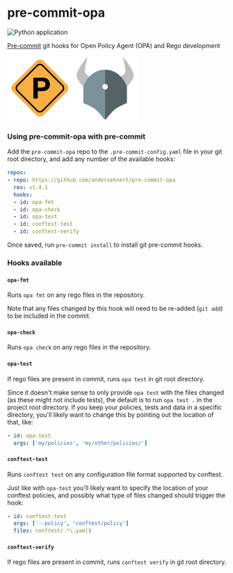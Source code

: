 # pre-commit-opa

![Python application](https://github.com/anderseknert/pre-commit-opa/workflows/build/badge.svg)

[Pre-commit](https://pre-commit.com/) git hooks for Open Policy Agent (OPA) and Rego development

<img src="assets/pre-commit.svg" width=150><img src="assets/opa.png" width=150>

### Using pre-commit-opa with pre-commit

Add the `pre-commit-opa` repo to the `.pre-commit-config.yaml` file in your git root directory, and add any number of the available hooks:

```yaml
repos:
- repo: https://github.com/anderseknert/pre-commit-opa
  rev: v1.4.1
  hooks:
  - id: opa-fmt
  - id: opa-check
  - id: opa-test
  - id: conftest-test
  - id: conftest-verify
```

Once saved, run `pre-commit install` to install git pre-commit hooks.

### Hooks available

#### `opa-fmt`
Runs `opa fmt` on any rego files in the repository.

Note that any files changed by this hook will need to be re-added (`git add`) to be included in the commit.

#### `opa-check`
Runs `opa check` on any rego files in the repository.

#### `opa-test`
If rego files are present in commit, runs `opa test` in git root directory.

Since it doesn't make sense to only provide `opa test` with the files changed (as these might not include tests), the default is to run `opa test .` in the project root directory. If you keep your policies, tests and data in a specific directory, you'll likely want to change this by pointing out the location of that, like:

```yaml
- id: opa-test
  args: ['my/policies', 'my/other/policies/']
```

#### `conftest-test`
Runs `conftest test` on any configuration file format supported by conftest.

Just like with `opa-test` you'll likely want to specify the location of your conftest policies, and possibly what type of files changed should trigger the hook:

```yaml
- id: conftest-test
  args: ['--policy', 'conftest/policy']
  files: conftest/.*\.yaml$
```

#### `conftest-verify`
If rego files are present in commit, runs `conftest verify` in git root directory.
